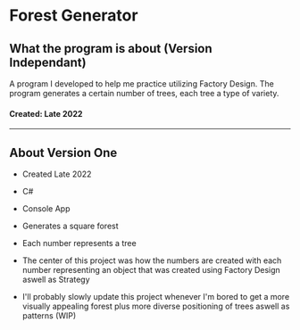 # Forest Generator
## What the program is about (Version Independant)
A program I developed to help me practice utilizing Factory Design. The program generates a certain number of trees, each tree a type of variety.

#### Created: Late 2022

-----------------------------------------------------------------------------------------------------------------------------------------------------------------------
## About Version One
 - Created Late 2022 
 - C#
 - Console App
 
 - Generates a square forest
 - Each number represents a tree
 - The center of this project was how the numbers are created with each number representing an object that was created using Factory Design aswell as Strategy
 - I'll probably slowly update this project whenever I'm bored to get a more visually appealing forest plus more diverse positioning of trees aswell as patterns (WIP)
